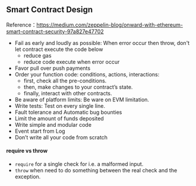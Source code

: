 ## Smart Contract Design

Reference：https://medium.com/zeppelin-blog/onward-with-ethereum-smart-contract-security-97a827e47702

- Fail as early and loudly as possible: When error occur then throw, don't let contract execute the code below
	- reduce gas
	- reduce code execute when error occur
- Favor pull over push payments
- Order your function code: conditions, actions, interactions:
	- first, check all the pre-conditions.
	- then, make changes to your contract’s state.
	- finally, interact with other contracts.
- Be aware of platform limits: Be ware on EVM limitation.
- Write tests: Test on every single line.
- Fault tolerance and Automatic bug bounties
- Limit the amount of funds deposited
- Write simple and modular code
- Event start from Log
- Don’t write all your code from scratch

#### require vs throw

- `require` for a single check for i.e. a malformed input.
- `throw` when need to do something between the real check and the exception.
